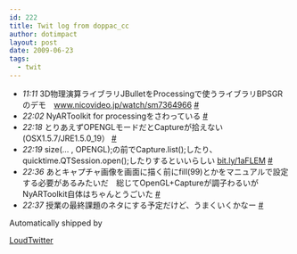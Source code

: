 ```yaml
---
id: 222
title: Twit log from doppac_cc
author: dotimpact
layout: post
date: 2009-06-23
tags:
  - twit
---
```

<ul class="loudtwitter">
  <li>
    <em>11:11</em> 3D物理演算ライブラリJBulletをProcessingで使うライブラリBPSGRのデモ　<a href="http://www.nicovideo.jp/watch/sm7364966">www.nicovideo.jp/watch/sm7364966</a> <a href="http://twitter.com/doppac_cc/statuses/2273157779">#</a>
  </li>
  <li>
    <em>22:02</em> NyARToolkit for processingをさわっている <a href="http://twitter.com/doppac_cc/statuses/2278455069">#</a>
  </li>
  <li>
    <em>22:18</em> とりあえずOPENGLモードだとCaptureが拾えない(OSX1.5.7/JRE1.5.0_19） <a href="http://twitter.com/doppac_cc/statuses/2278616365">#</a>
  </li>
  <li>
    <em>22:19</em> size(&#8230; , OPENGL);の前でCapture.list();したり、quicktime.QTSession.open();したりするといいらしい <a href="http://bit.ly/1aFLEM">bit.ly/1aFLEM</a> <a href="http://twitter.com/doppac_cc/statuses/2278626713">#</a>
  </li>
  <li>
    <em>22:36</em> あとキャプチャ画像を画面に描く前にfill(99)とかをマニュアルで設定する必要があるみたいだ　総じてOpenGL+Captureが調子わるいがNyARToolkit自体はちゃんとうごいた <a href="http://twitter.com/doppac_cc/statuses/2278813169">#</a>
  </li>
  <li>
    <em>22:37</em> 授業の最終課題のネタにする予定だけど、うまくいくかなー <a href="http://twitter.com/doppac_cc/statuses/2278822295">#</a>
  </li>
</ul>Automatically shipped by 

[LoudTwitter][1]

 [1]: http://www.loudtwitter.com
